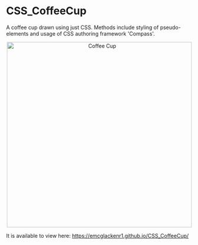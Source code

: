 <h1> CSS_CoffeeCup </h1>

A coffee cup drawn using just CSS. 
Methods include styling of pseudo-elements and usage of CSS authoring framework 'Compass'.

<p align="center">
  <img src="https://user-images.githubusercontent.com/64873698/128766519-b44ffbdd-310a-4251-b2ac-ec397e80e05f.JPG" width="500"  alt="Coffee Cup">
</p>

<p>

It is available to view here: https://emcglackenr1.github.io/CSS_CoffeeCup/

</p>
